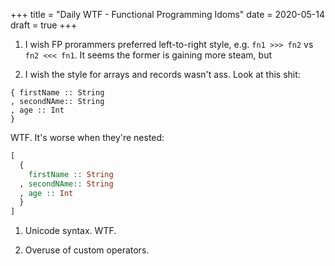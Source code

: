 +++
title = "Daily WTF - Functional Programming Idoms"
date = 2020-05-14
draft = true
+++

1. I wish FP prorammers preferred left-to-right style, e.g. `fn1 >>> fn2` vs `fn2 <<< fn1`. It seems the former is gaining more steam, but

1. I wish the style for arrays and records wasn't ass. Look at this shit:

```purscript
{ firstName :: String
, secondNAme:: String
, age :: Int
}
```

WTF. It's worse when they're nested:

```purescript
[
  {
    firstName :: String
  , secondNAme:: String
  , age :: Int
  }
]
```

1. Unicode syntax. WTF.

1. Overuse of custom operators.
